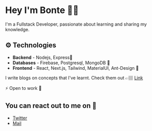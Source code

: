 # Hey I'm Bonte 👋🏽

I'm a Fullstack Developer, passionate about learning and sharing my knowledge.

## ⚙️ Technologies

- **Backend** - Nodejs, Express🚪
- **Databases** - Firebase, Postgresql, MongoDB 📀
- **Frontend** - React, Next.js, Tailwind, MaterialUI, Ant-Design 🎨

I write blogs on concepts that I've learnt. Check them out 👉🏽 [Link](https://ineza.codes)

⚡️ Open to work 📩

## You can react out to me on 💬

- [Twitter](https://twitter.com/inezabonte)
- [Mail](mailto:inezabonte@gmail.com)

